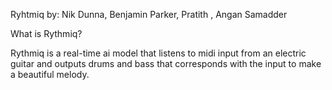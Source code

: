 Ryhtmiq by: Nik Dunna, Benjamin Parker, Pratith , Angan Samadder

What is Rythmiq?

Rythmiq is a real-time ai model that listens to midi input 
from an electric guitar and outputs drums and bass that 
corresponds with the input to make a beautiful melody. 
